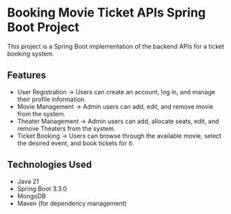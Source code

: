 # Booking Movie Ticket APIs Spring Boot Project

This project is a Spring Boot implementation of the backend APIs for a ticket booking system.

## Features
* User Registration -> Users can create an account, log in, and manage their profile information.
* Movie Management -> Admin users can add, edit, and remove movie from the system.
* Theater Management -> Admin users can add, allocate seats, edit, and remove Theaters from the system.
* Ticket Booking -> Users can browse through the available movie, select the desired event, and book tickets for it.

## Technologies Used
* Java 21
* Spring Boot 3.3.0 
* MongoDB
* Maven (for dependency management)
